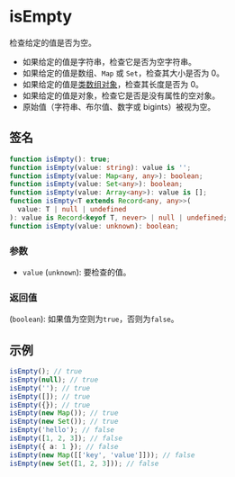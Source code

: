 # isEmpty

检查给定的值是否为空。

- 如果给定的值是字符串，检查它是否为空字符串。
- 如果给定的值是数组、`Map` 或 `Set`，检查其大小是否为 0。
- 如果给定的值是[类数组对象](../compat/predicate/isArrayLike.md)，检查其长度是否为 0。
- 如果给定的值是对象，检查它是否是没有属性的空对象。
- 原始值（字符串、布尔值、数字或 bigints）被视为空。

## 签名

```typescript
function isEmpty(): true;
function isEmpty(value: string): value is '';
function isEmpty(value: Map<any, any>): boolean;
function isEmpty(value: Set<any>): boolean;
function isEmpty(value: Array<any>): value is [];
function isEmpty<T extends Record<any, any>>(
  value: T | null | undefined
): value is Record<keyof T, never> | null | undefined;
function isEmpty(value: unknown): boolean;
```

### 参数

- `value` (`unknown`): 要检查的值。

### 返回值

(`boolean`): 如果值为空则为`true`，否则为`false`。

## 示例

```typescript
isEmpty(); // true
isEmpty(null); // true
isEmpty(''); // true
isEmpty([]); // true
isEmpty({}); // true
isEmpty(new Map()); // true
isEmpty(new Set()); // true
isEmpty('hello'); // false
isEmpty([1, 2, 3]); // false
isEmpty({ a: 1 }); // false
isEmpty(new Map([['key', 'value']])); // false
isEmpty(new Set([1, 2, 3])); // false
```

